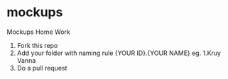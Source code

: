 # mockups
Mockups Home Work

1. Fork this repo
2. Add your folder with naming rule 
    {YOUR ID}.{YOUR NAME} eg. 1.Kruy Vanna
3. Do a pull request
